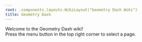 ```yaml
---
root: .components.layouts.WikiLayout("Geometry Dash Wiki")
title: Geometry Dash
---
```


Welcome to the Geometry Dash wiki!  
Press the menu button in the top right corner to select a page.